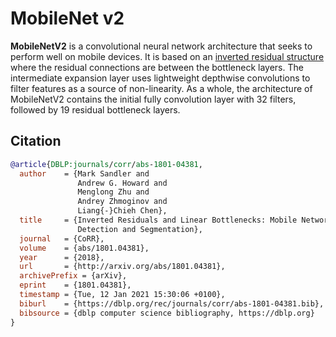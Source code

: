 # MobileNet v2

**MobileNetV2** is a convolutional neural network architecture that seeks to perform well on mobile devices. It is based on an [inverted residual structure](https://paperswithcode.com/method/inverted-residual-block) where the residual connections are between the bottleneck layers.  The intermediate expansion layer uses lightweight depthwise convolutions to filter features as a source of non-linearity. As a whole, the architecture of MobileNetV2 contains the initial fully convolution layer with 32 filters, followed by 19 residual bottleneck layers.

## Citation

```BibTeX
@article{DBLP:journals/corr/abs-1801-04381,
  author    = {Mark Sandler and
               Andrew G. Howard and
               Menglong Zhu and
               Andrey Zhmoginov and
               Liang{-}Chieh Chen},
  title     = {Inverted Residuals and Linear Bottlenecks: Mobile Networks for Classification,
               Detection and Segmentation},
  journal   = {CoRR},
  volume    = {abs/1801.04381},
  year      = {2018},
  url       = {http://arxiv.org/abs/1801.04381},
  archivePrefix = {arXiv},
  eprint    = {1801.04381},
  timestamp = {Tue, 12 Jan 2021 15:30:06 +0100},
  biburl    = {https://dblp.org/rec/journals/corr/abs-1801-04381.bib},
  bibsource = {dblp computer science bibliography, https://dblp.org}
}
```
